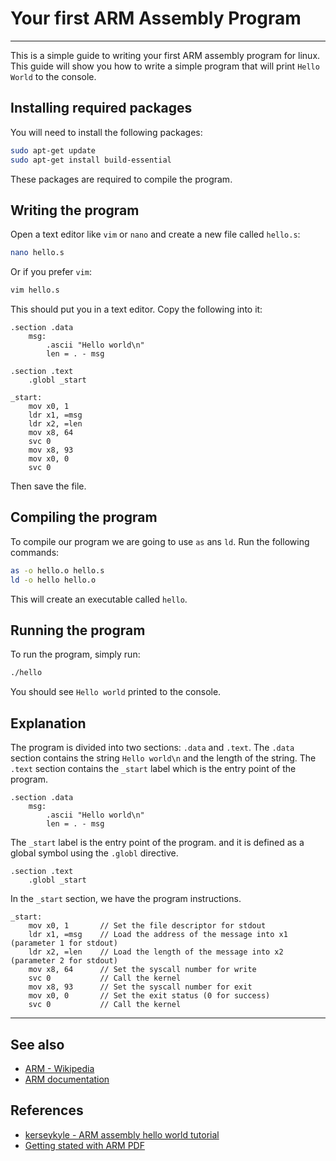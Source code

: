 # Your first ARM Assembly Program
***
This is a simple guide to writing your first ARM assembly program for linux. This guide will show you how to write a simple program that will print `Hello World` to the console.

## Installing required packages

You will need to install the following packages:

```bash
sudo apt-get update
sudo apt-get install build-essential
```

These packages are required to compile the program.

## Writing the program

Open a text editor like `vim` or `nano` and create a new file called `hello.s`:

```bash
nano hello.s
```

Or if you prefer `vim`:

```bash
vim hello.s
```

This should put you in a text editor. Copy the following into it:

```assembly
.section .data
    msg:
        .ascii "Hello world\n"
        len = . - msg

.section .text
    .globl _start

_start:
    mov x0, 1
    ldr x1, =msg
    ldr x2, =len
    mov x8, 64
    svc 0
    mov x8, 93
    mov x0, 0
    svc 0
```

Then save the file.

## Compiling the program

To compile our program we are going to use `as` ans `ld`. Run the following commands:

```bash
as -o hello.o hello.s
ld -o hello hello.o
```

This will create an executable called `hello`.

## Running the program

To run the program, simply run:

```bash
./hello
```

You should see `Hello world` printed to the console.

## Explanation

The program is divided into two sections: `.data` and `.text`. The `.data` section contains the string `Hello world\n` and the length of the string. The `.text` section contains the `_start` label which is the entry point of the program.

```assembly
.section .data
    msg:
        .ascii "Hello world\n"
        len = . - msg
```

The `_start` label is the entry point of the program. and it is defined as a global symbol using the `.globl` directive.

```assembly
.section .text
    .globl _start
```

In the `_start` section, we have the program instructions.

```assembly
_start:
    mov x0, 1       // Set the file descriptor for stdout
    ldr x1, =msg    // Load the address of the message into x1 (parameter 1 for stdout)
    ldr x2, =len    // Load the length of the message into x2  (parameter 2 for stdout)
    mov x8, 64      // Set the syscall number for write
    svc 0           // Call the kernel
    mov x8, 93      // Set the syscall number for exit
    mov x0, 0       // Set the exit status (0 for success)
    svc 0           // Call the kernel
```

---
## See also

- [ARM - Wikipedia](https://en.wikipedia.org/wiki/ARM_architecture)
- [ARM documentation](https://developer.arm.com/documentation/dui0473/c/writing-arm-assembly-language)

## References

- [kerseykyle - ARM assembly hello world tutorial](http://kerseykyle.com/articles/ARM-assembly-hello-world)
- [Getting stated with ARM PDF](https://documentation-service.arm.com/static/64e7245d04d0d65e67136806)